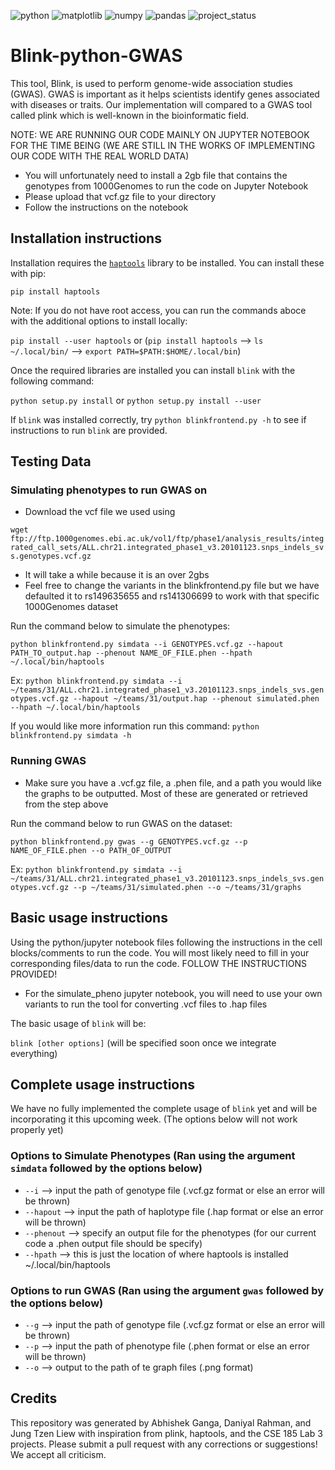 ![python](https://img.shields.io/badge/python-3.9.5-green)
![matplotlib](https://img.shields.io/badge/matplotlib-3.4.2-red)
![numpy](https://img.shields.io/badge/numpy-1.21.1-blue)
![pandas](https://img.shields.io/badge/pandas-1.5.3-white)
![project_status](https://img.shields.io/badge/project__status-work%20in%20progress-orange)

# Blink-python-GWAS
This tool, Blink, is used to perform genome-wide association studies (GWAS). GWAS is important as it helps scientists identify genes associated with diseases or traits. Our implementation will compared to a GWAS tool called plink which is well-known in the bioinformatic field. 

NOTE: WE ARE RUNNING OUR CODE MAINLY ON JUPYTER NOTEBOOK FOR THE TIME BEING (WE ARE STILL IN THE WORKS OF IMPLEMENTING OUR CODE WITH THE REAL WORLD DATA)
- You will unfortunately need to install a 2gb file that contains the genotypes from 1000Genomes to run the code on Jupyter Notebook
- Please upload that vcf.gz file to your directory
- Follow the instructions on the notebook

## Installation instructions
Installation requires the [`haptools`](https://haptools.readthedocs.io/en/stable/project_info/installation.html) library to be installed. You can install these with pip:

`pip install haptools`

Note: If you do not have root access, you can run the commands aboce with the additional options to install locally:

`pip install --user haptools` or (`pip install haptools` --> `ls ~/.local/bin/` --> `export PATH=$PATH:$HOME/.local/bin`)

Once the required libraries are installed you can install `blink` with the following command:

`python setup.py install`
or
`python setup.py install --user`

If `blink` was installed correctly, try `python blinkfrontend.py -h` to see if instructions to run `blink` are provided.

## Testing Data
### Simulating phenotypes to run GWAS on

* Download the vcf file we used using 

`wget ftp://ftp.1000genomes.ebi.ac.uk/vol1/ftp/phase1/analysis_results/integrated_call_sets/ALL.chr21.integrated_phase1_v3.20101123.snps_indels_svs.genotypes.vcf.gz`
* It will take a while because it is an over 2gbs
* Feel free to change the variants in the blinkfrontend.py file but we have defaulted it to rs149635655 and rs141306699 to work with that specific 1000Genomes dataset

Run the command below to simulate the phenotypes:

`python blinkfrontend.py simdata --i GENOTYPES.vcf.gz --hapout PATH_TO_output.hap --phenout NAME_OF_FILE.phen --hpath ~/.local/bin/haptools`

Ex: `python blinkfrontend.py simdata --i ~/teams/31/ALL.chr21.integrated_phase1_v3.20101123.snps_indels_svs.genotypes.vcf.gz --hapout ~/teams/31/output.hap --phenout simulated.phen --hpath ~/.local/bin/haptools`

If you would like more information run this command: `python blinkfrontend.py simdata -h`

### Running GWAS

* Make sure you have a .vcf.gz file, a .phen file, and a path you would like the graphs to be outputted. Most of these are generated or retrieved from the step above

Run the command below to run GWAS on the dataset:

`python blinkfrontend.py gwas --g GENOTYPES.vcf.gz --p NAME_OF_FILE.phen --o PATH_OF_OUTPUT`

Ex: `python blinkfrontend.py simdata --i ~/teams/31/ALL.chr21.integrated_phase1_v3.20101123.snps_indels_svs.genotypes.vcf.gz --p ~/teams/31/simulated.phen --o ~/teams/31/graphs`

## Basic usage instructions
Using the python/jupyter notebook files following the instructions in the cell blocks/comments to run the code. You will most likely need to fill in your corresponding files/data to run the code. FOLLOW THE INSTRUCTIONS PROVIDED!
* For the simulate_pheno jupyter notebook, you will need to use your own variants to run the tool for converting .vcf files to .hap files

The basic usage of `blink` will be: 

`blink [other options]` (will be specified soon once we integrate everything)

## Complete usage instructions 
We have no fully implemented the complete usage of `blink` yet and will be incorporating it this upcoming week. (The options below will not work properly yet)

### Options to Simulate Phenotypes (Ran using the argument `simdata` followed by the options below)
* `--i` --> input the path of genotype file (.vcf.gz format or else an error will be thrown)
* `--hapout` --> input the path of haplotype file (.hap format or else an error will be thrown)
* `--phenout` --> specify an output file for the phenotypes (for our current code a .phen output file should be specify)
* `--hpath` --> this is just the location of where haptools is installed ~/.local/bin/haptools

### Options to run GWAS (Ran using the argument `gwas` followed by the options below)
* `--g` --> input the path of genotype file (.vcf.gz format or else an error will be thrown)
* `--p` --> input the path of phenotype file (.phen format or else an error will be thrown)
* `--o` --> output to the path of te graph files (.png format)

## Credits
This repository was generated by Abhishek Ganga, Daniyal Rahman, and Jung Tzen Liew with inspiration from plink, haptools, and the CSE 185 Lab 3 projects. Please submit a pull request with any corrections or suggestions! We accept all criticism.
